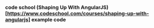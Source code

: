 ### code school (Shaping Up With AngularJS)[https://www.codeschool.com/courses/shaping-up-with-angularjs] example code
